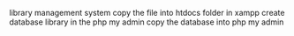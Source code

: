library management system
copy the file into htdocs folder in xampp
create database library in the php my admin
copy the database into php my admin
